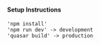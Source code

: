 #### Setup Instructions
```
'npm install'
'npm run dev' -> development
'quasar build' -> production
```
